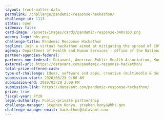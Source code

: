 ```yaml
---
layout: front-matter-data
permalink: /challenge/pandemic-response-hackathon/
challenge-id: 1113
status: open
sidenav: false
card-image: /assets/images/cards/pandemic-response-340x160.png
agency-logo: hhs.png
challenge-title: Pandemic Response Hackathon
tagline: Join a virtual hackathon aimed at mitigating the spread of COVID-19 and future pandemics.
agency: Department of Health and Human Services - Office of the National Coordination for Health Information Technology
partner-agencies-federal:
partners-non-federal: Datavant, American Public Health Association, Komodo Health, Prognos Health, Mapbox, Immuta
external-url: https://datavant.com/pandemic-response-hackathon/
total-prize-offered-cash:
type-of-challenge: Ideas, software and apps, creative (multimedia & design), technology demonstration and hardware, analytics, visualizations and algorithms
submission-start: 2020/03/23 9:00 AM
submission-end: 2020/03/29 3:00 PM
submission-link: https://datavant.com/pandemic-response-hackathon/
prize: true
fiscal-year: FY20
legal-authority: Public-private partnership
challenge-manager: Stephen Konya, stephen.konya@hhs.gov
challenge-manager-email: hackathon@datavant.com
---
```


